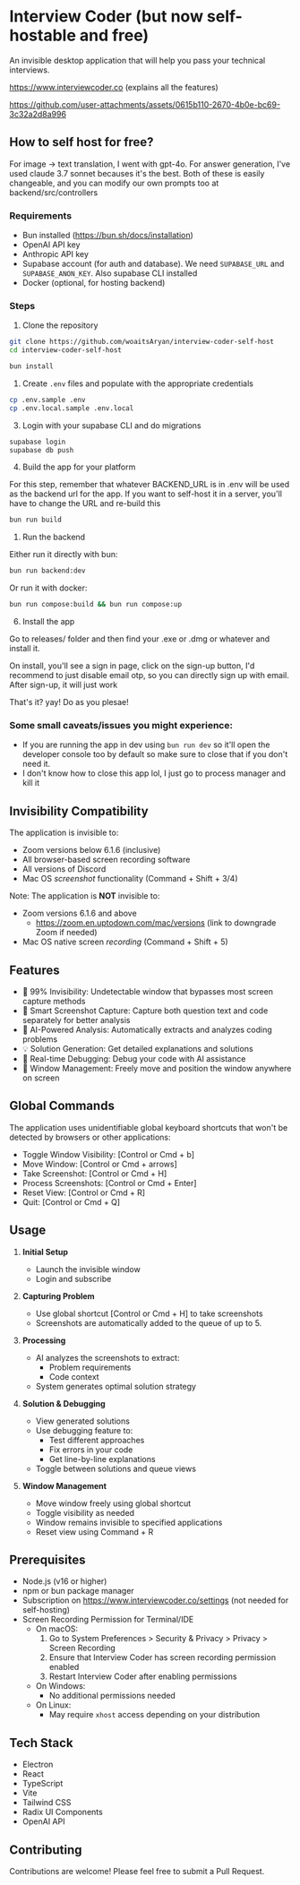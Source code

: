 # Interview Coder (but now self-hostable and free)

An invisible desktop application that will help you pass your technical interviews.

https://www.interviewcoder.co (explains all the features)

https://github.com/user-attachments/assets/0615b110-2670-4b0e-bc69-3c32a2d8a996

## How to self host for free?

For image -> text translation, I went with gpt-4o. For answer generation, I've used claude 3.7 sonnet becauses it's the best. Both of these is easily changeable, and you can modify our own prompts too at backend/src/controllers

### Requirements

- Bun installed (https://bun.sh/docs/installation)
- OpenAI API key
- Anthropic API key
- Supabase account (for auth and database). We need `SUPABASE_URL` and `SUPABASE_ANON_KEY`. Also supabase CLI installed
- Docker (optional, for hosting backend)

### Steps

1. Clone the repository

```bash
git clone https://github.com/woaitsAryan/interview-coder-self-host
cd interview-coder-self-host

bun install
```

1. Create `.env` files and populate with the appropriate credentials

```bash
cp .env.sample .env
cp .env.local.sample .env.local
```

3. Login with your supabase CLI and do migrations

```bash
supabase login
supabase db push
```

4. Build the app for your platform

For this step, remember that whatever BACKEND_URL is in .env will be used as the backend url for the app. If you want to self-host it in a server, you'll have to change the URL and re-build this

```bash
bun run build
```

1. Run the backend

Either run it directly with bun:

```bash
bun run backend:dev
```

Or run it with docker:

```bash
bun run compose:build && bun run compose:up
```

6. Install the app

Go to releases/ folder and then find your .exe or .dmg or whatever and install it. 

On install, you'll see a sign in page, click on the sign-up button, I'd recommend to just disable email otp, so you can directly sign up with email. After sign-up, it will just work

That's it? yay! Do as you plesae!

### Some small caveats/issues you might experience:

- If you are running the app in dev using `bun run dev` so it'll open the developer console too by default so make sure to close that if you don't need it.
- I don't know how to close this app lol, I just go to process manager and kill it

## Invisibility Compatibility

The application is invisible to:

- Zoom versions below 6.1.6 (inclusive)
- All browser-based screen recording software
- All versions of Discord
- Mac OS _screenshot_ functionality (Command + Shift + 3/4)

Note: The application is **NOT** invisible to:

- Zoom versions 6.1.6 and above
  - https://zoom.en.uptodown.com/mac/versions (link to downgrade Zoom if needed)
- Mac OS native screen _recording_ (Command + Shift + 5)

## Features

- 🎯 99% Invisibility: Undetectable window that bypasses most screen capture methods
- 📸 Smart Screenshot Capture: Capture both question text and code separately for better analysis
- 🤖 AI-Powered Analysis: Automatically extracts and analyzes coding problems
- 💡 Solution Generation: Get detailed explanations and solutions
- 🔧 Real-time Debugging: Debug your code with AI assistance
- 🎨 Window Management: Freely move and position the window anywhere on screen

## Global Commands

The application uses unidentifiable global keyboard shortcuts that won't be detected by browsers or other applications:

- Toggle Window Visibility: [Control or Cmd + b]
- Move Window: [Control or Cmd + arrows]
- Take Screenshot: [Control or Cmd + H]
- Process Screenshots: [Control or Cmd + Enter]
- Reset View: [Control or Cmd + R]
- Quit: [Control or Cmd + Q]

## Usage

1. **Initial Setup**

   - Launch the invisible window
   - Login and subscribe

2. **Capturing Problem**

   - Use global shortcut [Control or Cmd + H] to take screenshots
   - Screenshots are automatically added to the queue of up to 5.

3. **Processing**

   - AI analyzes the screenshots to extract:
     - Problem requirements
     - Code context
   - System generates optimal solution strategy

4. **Solution & Debugging**

   - View generated solutions
   - Use debugging feature to:
     - Test different approaches
     - Fix errors in your code
     - Get line-by-line explanations
   - Toggle between solutions and queue views

5. **Window Management**
   - Move window freely using global shortcut
   - Toggle visibility as needed
   - Window remains invisible to specified applications
   - Reset view using Command + R

## Prerequisites

- Node.js (v16 or higher)
- npm or bun package manager
- Subscription on https://www.interviewcoder.co/settings (not needed for self-hosting)
- Screen Recording Permission for Terminal/IDE
  - On macOS:
    1. Go to System Preferences > Security & Privacy > Privacy > Screen Recording
    2. Ensure that Interview Coder has screen recording permission enabled
    3. Restart Interview Coder after enabling permissions
  - On Windows:
    - No additional permissions needed
  - On Linux:
    - May require `xhost` access depending on your distribution

## Tech Stack

- Electron
- React
- TypeScript
- Vite
- Tailwind CSS
- Radix UI Components
- OpenAI API

## Contributing

Contributions are welcome! Please feel free to submit a Pull Request.
